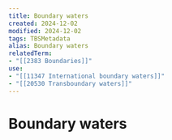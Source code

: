 ```yaml
---
title: Boundary waters
created: 2024-12-02
modified: 2024-12-02
tags: TBSMetadata
alias: Boundary waters
relatedTerm:
- "[[2383 Boundaries]]"
use:
- "[[11347 International boundary waters]]"
- "[[20530 Transboundary waters]]"
---
```

# Boundary waters
